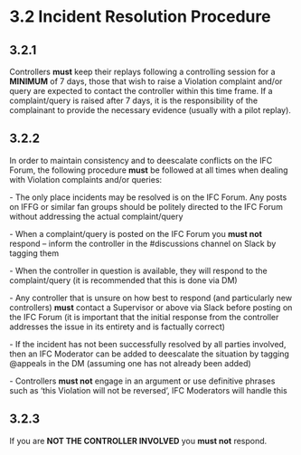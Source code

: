 

# 3.2  Incident Resolution Procedure

 

## 3.2.1    

Controllers **must** keep their replays following a controlling session for a **MINIMUM** of 7 days, those that wish to raise a Violation complaint and/or query are expected to contact the controller within this time frame. If a complaint/query is raised after 7 days, it is the responsibility of the complainant to provide the necessary evidence (usually with a pilot replay).



## 3.2.2    

In order to maintain consistency and to deescalate conflicts on the IFC Forum, the following procedure **must** be followed at all times when dealing with Violation complaints and/or queries:

 

\-    The only place incidents may be resolved is on the IFC Forum. Any posts on IFFG or similar fan groups should be politely directed to the IFC Forum without addressing the actual complaint/query

\-    When a complaint/query is posted on the IFC Forum you **must not** respond – inform the controller in the #discussions channel on Slack by tagging them

\-    When the controller in question is available, they will respond to the complaint/query (it is recommended that this is done via DM)

\-    Any controller that is unsure on how best to respond (and particularly new controllers) **must** contact a Supervisor or above via Slack before posting on the IFC Forum (it is important that the initial response from the controller addresses the issue in its entirety and is factually correct)

\-    If the incident has not been successfully resolved by all parties involved, then an IFC Moderator can be added to deescalate the situation by tagging @appeals in the DM (assuming one has not already been added)

\-    Controllers **must not** engage in an argument or use definitive phrases such as ‘this Violation will not be reversed’, IFC Moderators will handle this

 

## 3.2.3    

If you are **NOT THE CONTROLLER INVOLVED** you **must not** respond.

 